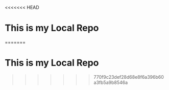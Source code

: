 <<<<<<< HEAD

# This is my Local Repo
=======
 # This is my Local Repo 
>>>>>>> 770f9c23def28d68e8f6a396b60a3fb5a9b8546a
